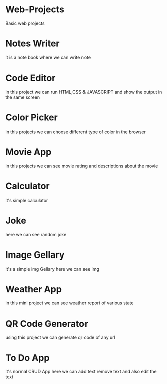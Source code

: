 # Web-Projects
Basic web projects
# Notes Writer 
it is a note book where we can write note 
# Code Editor
in this project we can run HTML,CSS & JAVASCRIPT and show the output in the same screen
# Color Picker 
in this projects we can choose different type of color in the browser
# Movie App
in this projects we can see movie rating and descriptions about the movie
# Calculator 
it's simple calculator 
# Joke 
here we can see random joke 
# Image Gellary
it's a simple img Gellary here we can see img
# Weather App
in this mini project we can see weather report of various state 
# QR Code Generator 
using this project we can generate qr code of any url 
# To Do App
it's normal CRUD App here we can add text remove text and also edit the text 
